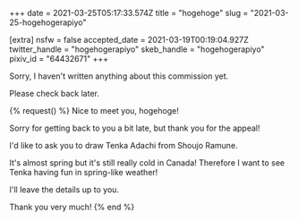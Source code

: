 +++
date = 2021-03-25T05:17:33.574Z
title = "hogehoge"
slug = "2021-03-25-hogehogerapiyo"

[extra]
nsfw = false
accepted_date = 2021-03-19T00:19:04.927Z
twitter_handle = "hogehogerapiyo"
skeb_handle = "hogehogerapiyo"
pixiv_id = "64432671"
+++

Sorry, I haven't written anything about this commission yet.

Please check back later.

{% request() %}
Nice to meet you, hogehoge!

Sorry for getting back to you a bit late, but thank you for the appeal!

I'd like to ask you to draw Tenka Adachi from Shoujo Ramune.

It's almost spring but it's still really cold in Canada! Therefore I want to see Tenka having fun in spring-like weather!

I'll leave the details up to you.

Thank you very much!
{% end %}
